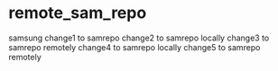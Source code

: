 # remote_sam_repo
samsung
change1 to samrepo
change2 to samrepo locally
change3 to samrepo remotely
change4 to samrepo locally
change5 to samrepo remotely
